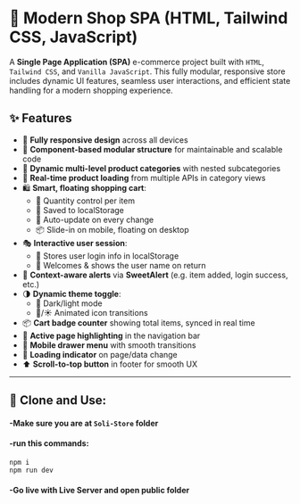 # 🛒 Modern Shop SPA (HTML, Tailwind CSS, JavaScript)

A **Single Page Application (SPA)** e-commerce project built with `HTML`, `Tailwind CSS`, and `Vanilla JavaScript`. This fully modular, responsive store includes dynamic UI features, seamless user interactions, and efficient state handling for a modern shopping experience.

## ✨ Features

- 📱 **Fully responsive design** across all devices
- 🧩 **Component-based modular structure** for maintainable and scalable code
- 📂 **Dynamic multi-level product categories** with nested subcategories
- 🔄 **Real-time product loading** from multiple APIs in category views
- 🛍️ **Smart, floating shopping cart**:
  - 🧮 Quantity control per item
  - 💾 Saved to localStorage
  - 🔁 Auto-update on every change
  - 📦 Slide-in on mobile, floating on desktop
- 🎭 **Interactive user session**:
  - 🔐 Stores user login info in localStorage
  - 👋 Welcomes & shows the user name on return
- 🧠 **Context-aware alerts** via **SweetAlert** (e.g. item added, login success, etc.)
- 🌗 **Dynamic theme toggle**:
  - 🎨 Dark/light mode
  - 🌙/☀️ Animated icon transitions
- 📦 **Cart badge counter** showing total items, synced in real time
- 📜 **Active page highlighting** in the navigation bar
- 📱 **Mobile drawer menu** with smooth transitions
- 🔄 **Loading indicator** on page/data change
- ⬆️ **Scroll-to-top button** in footer for smooth UX
  
---
## 🤞 Clone and Use:
#### -Make sure you are at `Soli-Store` folder 
#### -run this commands:
```
npm i
npm run dev
```
#### -Go live with Live Server and open public folder
